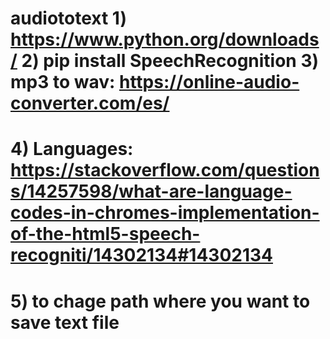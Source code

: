 # audiototext  1) https://www.python.org/downloads/ 2) pip install SpeechRecognition 3) mp3 to wav: https://online-audio-converter.com/es/
# 4) Languages: https://stackoverflow.com/questions/14257598/what-are-language-codes-in-chromes-implementation-of-the-html5-speech-recogniti/14302134#14302134
# 5) to chage path where you want to save text file
